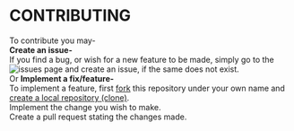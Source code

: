# CONTRIBUTING
To contribute you may-<br/>
<b>Create an issue-</b><br/>
  If you find a bug, or wish for a new feature to be made, simply go to the ![issues](https://github.com/rincemust/compile/issues) page and create an issue, if the same does not exist.<br/>
Or
<b>Implement a fix/feature-</b><br/>
  To implement a feature, first [fork](https://help.github.com/articles/fork-a-repo/) this repository under your own name and [create a local repository (clone)](https://help.github.com/articles/cloning-a-repository/).<br/>
  Implement the change you wish to make.<br/>
  Create a pull request stating the changes made.<br/>
